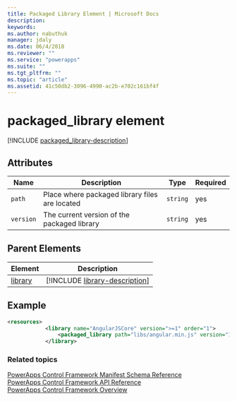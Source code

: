 ```yaml
---
title: Packaged Library Element | Microsoft Docs
description: 
keywords:
ms.author: nabuthuk
manager: jdaly
ms.date: 06/4/2018
ms.reviewer: ""
ms.service: "powerapps"
ms.suite: ""
ms.tgt_pltfrm: ""
ms.topic: "article"
ms.assetid: 41c50db2-3096-4990-ac2b-e702c161bf4f
---
```


# packaged_library element

[!INCLUDE [packaged_library-description](includes/packaged_library-description.md)]

## Attributes

|Name|Description|Type|Required|
|--|--|--|--|
|`path`|Place where packaged library files are located|`string`|yes|
|`version`|The current version of the packaged library|`string`|yes|

## Parent Elements

|Element|Description|
|--|--|
|[library](library.md)|[!INCLUDE [library-description](includes/library-description.md)]|

## Example

```xml
<resources>
			<library name="AngularJSCore" version=">=1" order="1">
				<packaged_library path="libs/angular.min.js" version="1.5.8" />
			</library>
```

### Related topics

[PowerApps Control Framework Manifest Schema Reference](index.md)<br />
[PowerApps Control Framework API Reference](../reference/index.md)<br />
[PowerApps Control Framework Overview](../powerapps-control-framework-overview.md)
